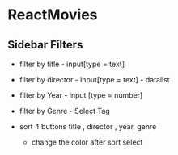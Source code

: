 # ReactMovies

## Sidebar Filters

- filter by title - input[type = text]
- filter by director - input[type = text] - datalist
- filter by Year - input [type = number]
- filter by Genre - Select Tag

- sort 4 buttons title , director , year, genre
  - change the color after sort select
